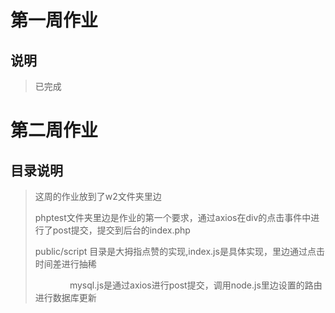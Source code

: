 # 第一周作业
## 说明
> 
> 已完成
> 
# 第二周作业
## 目录说明
> 
> 这周的作业放到了w2文件夹里边
> 
> phptest文件夹里边是作业的第一个要求，通过axios在div的点击事件中进行了post提交，提交到后台的index.php
> 
> public/script 目录是大拇指点赞的实现,index.js是具体实现，里边通过点击时间差进行抽稀
> 
>               mysql.js是通过axios进行post提交，调用node.js里边设置的路由进行数据库更新

    
